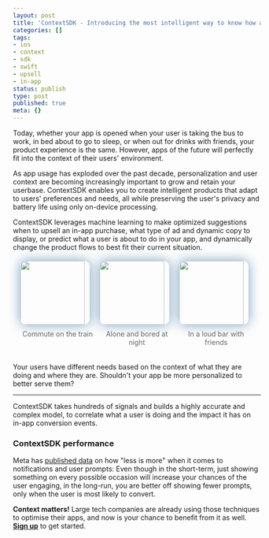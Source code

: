 ```yaml
---
layout: post
title: 'ContextSDK - Introducing the most intelligent way to know how and when to monetize your user'
categories: []
tags:
- ios
- context
- sdk
- swift
- upsell
- in-app
status: publish
type: post
published: true
meta: {}
---
```


Today, whether your app is opened when your user is taking the bus to work, in bed about to go to sleep, or when out for drinks with friends, your product experience is the same. However, apps of the future will perfectly fit into the context of their users' environment.

As app usage has exploded over the past decade, personalization and user context are becoming increasingly important to grow and retain your userbase. ContextSDK enables you to create intelligent products that adapt to users' preferences and needs, all while preserving the user's privacy and battery life using only on-device processing.

ContextSDK leverages machine learning to make optimized suggestions when to upsell an in-app purchase, what type of ad and dynamic copy to display, or predict what a user is about to do in your app, and dynamically change the product flows to best fit their current situation.

<div id="context-grid">
    <div class="context-grid-row">
        <div class="context-grid-column">
            <img src="https://krausefx.com/assets/posts/context-sdk/pexels-ketut-subiyanto-4559756.jpg" width="200" />
            <p>Commute on the train</p>
        </div>
        <div class="context-grid-column">
            <img src="https://krausefx.com/assets/posts/context-sdk/pexels-mikotoraw-photographer-3367850.jpg" width="200" />
            <p>Alone and bored at night</p>
        </div>
        <div class="context-grid-column">
            <img src="https://krausefx.com/assets/posts/context-sdk/pexels-ketut-subiyanto-5055180.jpg" width="200" />
            <p>In a loud bar with friends</p>
        </div>
    </div>
</div>

Your users have different needs based on the context of what they are doing and where they are. Shouldn't your app be more personalized to better serve them?

----

ContextSDK takes hundreds of signals and builds a highly accurate and complex model, to correlate what a user is doing and the impact it has on in-app conversion events.

### ContextSDK performance

Meta has [published data](https://medium.com/@AnalyticsAtMeta/notifications-why-less-is-more-how-facebook-has-been-increasing-both-user-satisfaction-and-app-9463f7325e7d) on how "less is more" when it comes to notifications and user prompts: Even though in the short-term, just showing something on every possible occasion will increase your chances of the user engaging, in the long-run, you are better off showing fewer prompts, only when the user is most likely to convert.

**Context matters!** Large tech companies are already using those techniques to optimise their apps, and now is your chance to benefit from it as well. **[Sign up](https://contextsdk.com)** to get started.

<style type="text/css">
  #context-grid>div {
      display: flex;
      flex-wrap: wrap;
      justify-content: center;
  }
  
  #context-grid>div>div {
      flex: 0 0 30%;
      padding: 5px;
  }
  
  #context-grid>div>div>img {
      height: 130px;
      border-radius: 12px;
      box-shadow: 0 0 25px 0px #7aa5c1;
      object-fit: cover;
  }
  
  @media only screen and (min-width: 520px) {
      #context-grid>div>div>img {
          width: calc(100% - 10px);
      }
  }
  
  #context-grid>div>div>p {
      text-align: center;
      margin-top: 10px;
      font-size: 14px;
      color: #666;
  }
</style>
